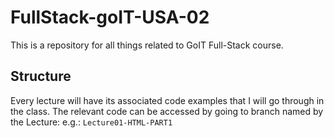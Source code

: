 # FullStack-goIT-USA-02
This is a repository for all things related to GoIT Full-Stack course.

## Structure
Every lecture will have its associated code examples that I will go through in the class.
The relevant code can be accessed by going to branch named by the Lecture: e.g.: `Lecture01-HTML-PART1`

